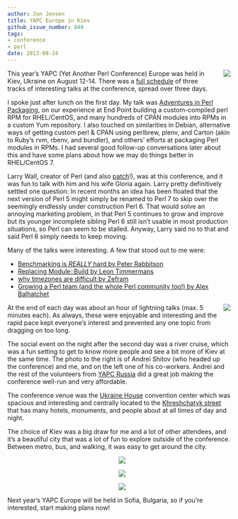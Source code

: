 ```yaml
---
author: Jon Jensen
title: YAPC Europe in Kiev
github_issue_number: 849
tags:
- conference
- perl
date: 2013-08-24
---
```


<a href="/blog/2013/08/yapc-europe-in-kiev/image-0-big.jpeg" imageanchor="1" style="clear: right; float: right; margin-bottom: 1em; margin-left: 1em;"><img border="0" src="/blog/2013/08/yapc-europe-in-kiev/image-0.jpeg"/></a>

This year’s YAPC (Yet Another Perl Conference) Europe was held in Kiev, Ukraine on August 12-14. There was a [full schedule](http://act.yapc.eu/ye2013/schedule/?day=2013-08-12) of three tracks of interesting talks at the conference, spread over three days.

I spoke just after lunch on the first day. My talk was [Adventures in Perl Packaging](http://jon.endpoint.com/yapc-eu-2013/), on our experience at End Point building a custom-compiled perl RPM for RHEL/CentOS, and many hundreds of CPAN modules into RPMs in a custom Yum repository. I also touched on similarities in Debian, alternative ways of getting custom perl & CPAN using perlbrew, plenv, and Carton (akin to Ruby’s rvm, rbenv, and bundler), and others’ efforts at packaging Perl modules in RPMs. I had several good follow-up conversations later about this and have some plans about how we may do things better in RHEL/CentOS 7.

Larry Wall, creator of Perl (and also [patch](http://en.wikipedia.org/wiki/Patch_(Unix))!), was at this conference, and it was fun to talk with him and his wife Gloria again. Larry pretty definitively settled one question: In recent months an idea has been floated that the next version of Perl 5 might simply be renamed to Perl 7 to skip over the seemingly endlessly under construction Perl 6. That would solve an annoying marketing problem, in that Perl 5 continues to grow and improve but its younger incomplete sibling Perl 6 still isn’t usable in most production situations, so Perl can seem to be stalled. Anyway, Larry said no to that and said Perl 6 simply needs to keep moving.

Many of the talks were interesting. A few that stood out to me were:

- [Benchmarking is *REALLY* hard by Peter Rabbitson](http://act.yapc.eu/ye2013/talk/4922)
- [Replacing Module::Build by Leon Timmermans](http://act.yapc.eu/ye2013/talk/4804)
- [why timezones are difficult by Zefram](http://act.yapc.eu/ye2013/talk/4918)
- [Growing a Perl team (and the whole Perl community too!) by Alex Balhatchet](http://act.yapc.eu/ye2013/talk/4843)

<a href="/blog/2013/08/yapc-europe-in-kiev/image-1-big.jpeg" imageanchor="1" style="clear: right; float: right; margin-bottom: 1em; margin-left: 1em;"><img border="0" src="/blog/2013/08/yapc-europe-in-kiev/image-1.jpeg"/></a>

At the end of each day was about an hour of lightning talks (max. 5 minutes each). As always, these were enjoyable and interesting and the rapid pace kept everyone’s interest and prevented any one topic from dragging on too long.

The social event on the night after the second day was a river cruise, which was a fun setting to get to know more people and see a bit more of Kiev at the same time. The photo to the right is of Andrei Shitov (who headed up the conference) and me, and on the left one of his co-workers. Andrei and the rest of the volunteers from [YAPC Russia](http://yapcrussia.org/) did a great job making the conference well-run and very affordable.

The conference venue was the [Ukraine House](http://www.icc-kiev.gov.ua/) convention center which was spacious and interesting and centrally located to the [Khreshchatyk street](http://en.wikipedia.org/wiki/Khreshchatyk) that has many hotels, monuments, and people about at all times of day and night.

The choice of Kiev was a big draw for me and a lot of other attendees, and it’s a beautiful city that was a lot of fun to explore outside of the conference. Between metro, bus, and walking, it was easy to get around the city.

<div class="separator" style="clear: both; text-align: center;">
<a href="/blog/2013/08/yapc-europe-in-kiev/image-2-big.jpeg" imageanchor="1" style="clear: both; float: center; margin-bottom: 1em; margin-left: 1em;"><img border="0" src="/blog/2013/08/yapc-europe-in-kiev/image-2.jpeg"/></a>

<a href="/blog/2013/08/yapc-europe-in-kiev/image-3-big.jpeg" imageanchor="1" style="clear: both; float: center; margin-bottom: 1em; margin-left: 1em;"><img border="0" src="/blog/2013/08/yapc-europe-in-kiev/image-3.jpeg"/></a>

<a href="/blog/2013/08/yapc-europe-in-kiev/image-4-big.jpeg" imageanchor="1" style="clear: both; float: center; margin-bottom: 1em; margin-left: 1em;"><img border="0" src="/blog/2013/08/yapc-europe-in-kiev/image-4.jpeg"/></a>
</div>

Next year’s YAPC Europe will be held in Sofia, Bulgaria, so if you’re interested, start making plans now!
